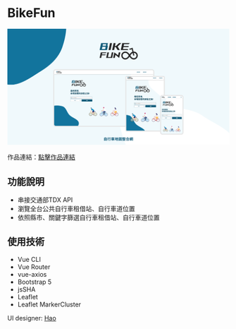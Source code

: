 # BikeFun
![image](https://github.com/ying30821/BikeFun/blob/master/src/assets/images/readmePic.png?raw=true)

作品連結：[點擊作品連結](https://ying30821.github.io/BikeFun/#/)

## 功能說明
- 串接交通部TDX API
- 瀏覽全台公共自行車租借站、自行車道位置
- 依照縣市、關鍵字篩選自行車租借站、自行車道位置

## 使用技術
- Vue CLI
- Vue Router
- vue-axios
- Bootstrap 5
- jsSHA
- Leaflet
- Leaflet MarkerCluster


UI designer: [Hao](https://www.figma.com/file/pPIAZlTKHDddXlu1bB8tSf/Week2---%E8%87%AA%E8%A1%8C%E8%BB%8A%E9%81%93%E5%9C%B0%E5%9C%96%E8%B3%87%E8%A8%8A%E6%95%B4%E5%90%88%E7%B6%B2?node-id=0%3A1)
